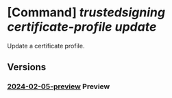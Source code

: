 # [Command] _trustedsigning certificate-profile update_

Update a certificate profile.

## Versions

### [2024-02-05-preview](/Resources/mgmt-plane/L3N1YnNjcmlwdGlvbnMve30vcmVzb3VyY2Vncm91cHMve30vcHJvdmlkZXJzL21pY3Jvc29mdC5jb2Rlc2lnbmluZy9jb2Rlc2lnbmluZ2FjY291bnRzL3t9L2NlcnRpZmljYXRlcHJvZmlsZXMve30=/2024-02-05-preview.xml) **Preview**

<!-- mgmt-plane /subscriptions/{}/resourcegroups/{}/providers/microsoft.codesigning/codesigningaccounts/{}/certificateprofiles/{} 2024-02-05-preview -->
